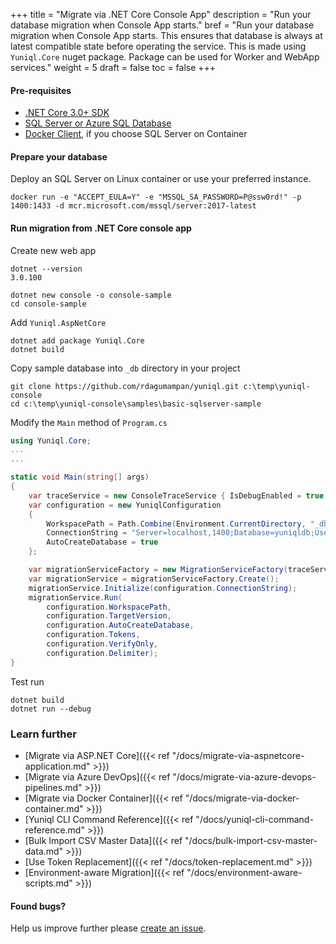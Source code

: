 +++
title = "Migrate via .NET Core Console App"
description = "Run your database migration when Console App starts."
bref = "Run your database migration when Console App starts. This ensures that database is always at latest compatible state before operating the service. This is made using `Yuniql.Core` nuget package. Package can be used for Worker and WebApp services."
weight = 5
draft = false
toc = false
+++

#### Pre-requisites
- [.NET Core 3.0+ SDK](https://dotnet.microsoft.com/download/dotnet-core/3.0)
- [SQL Server or Azure SQL Database](https://www.microsoft.com/en-us/sql-server/sql-server-downloads)
- [Docker Client](https://www.docker.com/products/docker-desktop), if you choose SQL Server on Container

#### Prepare your database

Deploy an SQL Server on Linux container or use your preferred instance.

```shell
docker run -e "ACCEPT_EULA=Y" -e "MSSQL_SA_PASSWORD=P@ssw0rd!" -p 1400:1433 -d mcr.microsoft.com/mssql/server:2017-latest
```

#### Run migration from .NET Core console app

Create new web app

```shell
dotnet --version
3.0.100

dotnet new console -o console-sample
cd console-sample
```

Add `Yuniql.AspNetCore`

```shell
dotnet add package Yuniql.Core
dotnet build
```

Copy sample database into `_db` directory in your project

```shell
git clone https://github.com/rdagumampan/yuniql.git c:\temp\yuniql-console
cd c:\temp\yuniql-console\samples\basic-sqlserver-sample
```
	
Modify the `Main` method of `Program.cs`
	
```csharp
using Yuniql.Core;
...
...

static void Main(string[] args)
{
	var traceService = new ConsoleTraceService { IsDebugEnabled = true };
	var configuration = new YuniqlConfiguration
	{
		WorkspacePath = Path.Combine(Environment.CurrentDirectory, "_db"),
		ConnectionString = "Server=localhost,1400;Database=yuniqldb;User Id=SA;Password=P@ssw0rd!",
		AutoCreateDatabase = true
	};

	var migrationServiceFactory = new MigrationServiceFactory(traceService);
	var migrationService = migrationServiceFactory.Create();
	migrationService.Initialize(configuration.ConnectionString);
	migrationService.Run(
		configuration.WorkspacePath,
		configuration.TargetVersion,
		configuration.AutoCreateDatabase,
		configuration.Tokens,
		configuration.VerifyOnly,
		configuration.Delimiter);
}
```

Test run

```shell
dotnet build
dotnet run --debug
```
### Learn further

* [Migrate via ASP.NET Core]({{< ref "/docs/migrate-via-aspnetcore-application.md" >}})
* [Migrate via Azure DevOps]({{< ref "/docs/migrate-via-azure-devops-pipelines.md" >}})
* [Migrate via Docker Container]({{< ref "/docs/migrate-via-docker-container.md" >}})
* [Yuniql CLI Command Reference]({{< ref "/docs/yuniql-cli-command-reference.md" >}})
* [Bulk Import CSV Master Data]({{< ref "/docs/bulk-import-csv-master-data.md" >}})
* [Use Token Replacement]({{< ref "/docs/token-replacement.md" >}})
* [Environment-aware Migration]({{< ref "/docs/environment-aware-scripts.md" >}})

#### Found bugs?

Help us improve further please [create an issue](https://github.com/rdagumampan/yuniql/issues/new).